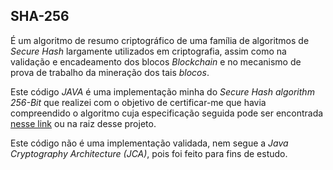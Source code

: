 ## SHA-256

É um algoritmo de resumo criptográfico de uma família de algoritmos de <i>Secure Hash</i> largamente utilizados em criptografia, 
assim como na validação e encadeamento dos blocos <i>Blockchain</i> e no mecanismo de prova de trabalho da mineração 
dos tais <i>blocos</i>.

Este código <i>JAVA</i> é uma implementação minha do <i>Secure Hash algorithm 256-Bit</i> 
que realizei com o objetivo de certificar-me que havia compreendido o algoritmo cuja 
especificação seguida pode ser encontrada [nesse link](https://csrc.nist.gov/pubs/fips/180-4/upd1/final) 
ou na raiz desse projeto.

Este código não é uma implementação validada, nem segue a <i>Java Cryptography Architecture (JCA)</i>, 
pois foi feito para fins de estudo.
